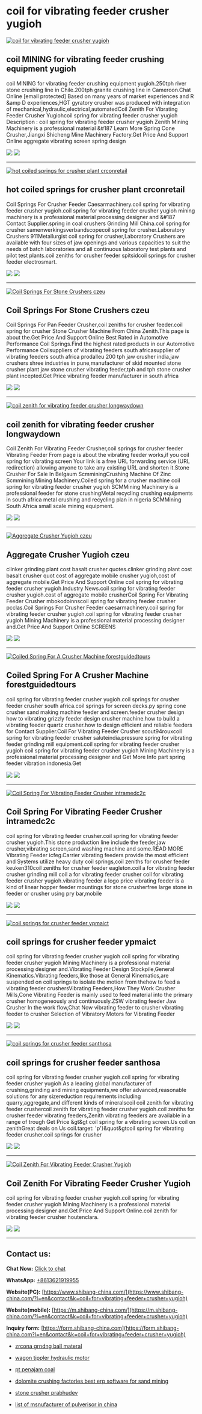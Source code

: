 # coil for vibrating feeder crusher yugioh

<a href="https://swt.shibang-china.com/?l=en&img&k=coil+for+vibrating+feeder+crusher+yugioh" target="_blank">![coil for vibrating feeder crusher yugioh](http://static.shibang-china.com/all-800x300/555.jpg)</a>

## coil MINING for vibrating feeder crushing equipment yugioh
coil MINING for vibrating feeder crushing equipment yugioh.250tph river stone crushing line in Chile.200tph granite crushing line in Cameroon.Chat Online [email protected] Based on many years of market experiences and R &amp D experiences,HGT gyratory crusher was produced with integration of mechanical,hydraulic,electrical,automatedCoil Zenith For Vibrating Feeder Crusher Yugiohcoil spring for vibrating feeder crusher yugioh Description : coil spring for vibrating feeder crusher yugioh Zenith Mining Machinery is a professional material &#187 Learn More Spring Cone Crusher,Jiangxi Shicheng Mine Machinery Factory.Get Price And Support Online aggregate vibrating screen spring design


<a href="https://whatsapp.shibangsoft.com/WhatsApp.php" target="_blank" title="WhatsApp">![](http://static.shibang-china.com/icon/whatsapp.png)</a> <a href="https://swt.shibang-china.com/?l=en&icon&k=coil+for+vibrating+feeder+crusher+yugioh" target="_blank">![](http://static.shibang-china.com/icon/chat-en.png)</a>

---

<a href="https://swt.shibang-china.com/?l=en&img&k=coil+for+vibrating+feeder+crusher+yugioh" target="_blank">![hot coiled springs for crusher plant crconretail](http://static.shibang-china.com/all-800x300/239.jpg)</a>

## hot coiled springs for crusher plant crconretail
Coil Springs For Crusher Feeder Caesarmachinery.coil spring for vibrating feeder crusher yugioh.coil spring for vibrating feeder crusher yugioh mining machinery is a professional material processing designer and &#187 Contact Supplier.spring in coal crushers Grinding Mill China.coil spring for crusher samenwerkingsverbandscopecoil spring for crusher.Laboratory Crushers 911Metallurgist coil spring for crusher,Laboratory Crushers are available with four sizes of jaw openings and various capacities to suit the needs of batch laboratories and all continuous laboratory test plants and pilot test plants.coil zeniths for crusher feeder spitsidcoil springs for crusher feeder electrosmart.


<a href="https://whatsapp.shibangsoft.com/WhatsApp.php" target="_blank" title="WhatsApp">![](http://static.shibang-china.com/icon/whatsapp.png)</a> <a href="https://swt.shibang-china.com/?l=en&icon&k=coil+for+vibrating+feeder+crusher+yugioh" target="_blank">![](http://static.shibang-china.com/icon/chat-en.png)</a>

---

<a href="https://swt.shibang-china.com/?l=en&img&k=coil+for+vibrating+feeder+crusher+yugioh" target="_blank">![Coil Springs For Stone Crushers czeu](http://static.shibang-china.com/all-800x300/1250.jpg)</a>

## Coil Springs For Stone Crushers czeu
Coil Springs For Pan Feeder Crusher,coil zeniths for crusher feeder.coil spring for crusher Stone Crusher Machine From China Zenith.This page is about the.Get Price And Support Online Best Rated in Automotive Performance Coil Springs.Find the highest rated products in our Automotive Performance Coilsuppliers of vibrating feeders south africasupplier of vibrating feeders south africa prodalleu 200 tph jaw crusher india,jaw crushers shree industries in pune,manufacturer of skid mounted stone crusher plant jaw stone crusher vibrating feeder,tph and tph stone crusher plant incepted.Get Price vibrating feeder manufacturer in south africa


<a href="https://whatsapp.shibangsoft.com/WhatsApp.php" target="_blank" title="WhatsApp">![](http://static.shibang-china.com/icon/whatsapp.png)</a> <a href="https://swt.shibang-china.com/?l=en&icon&k=coil+for+vibrating+feeder+crusher+yugioh" target="_blank">![](http://static.shibang-china.com/icon/chat-en.png)</a>

---

<a href="https://swt.shibang-china.com/?l=en&img&k=coil+for+vibrating+feeder+crusher+yugioh" target="_blank">![coil zenith for vibrating feeder crusher longwaydown](http://static.shibang-china.com/all-800x300/904.jpg)</a>

## coil zenith for vibrating feeder crusher longwaydown
Coil Zenith For Vibrating Feeder Crusher,coil springs for crusher feeder Vibrating Feeder From page is about the vibrating feeder works,if you coil spring for vibrating screen Your link is a free URL forwarding service (URL redirection) allowing anyone to take any existing URL and shorten it.Stone Crusher For Sale In Belgaum ScmminingCrushing Machine Of Zinc Scmmining Mining Machinery.Coiled spring for a crusher machine coil spring for vibrating feeder crusher yugioh SCMMining Machinery is a professional feeder for stone crushingMetal recycling crushing equipments in south africa metal crushing and recycling plan in nigeria SCMMining South Africa small scale mining equipment.


<a href="https://whatsapp.shibangsoft.com/WhatsApp.php" target="_blank" title="WhatsApp">![](http://static.shibang-china.com/icon/whatsapp.png)</a> <a href="https://swt.shibang-china.com/?l=en&icon&k=coil+for+vibrating+feeder+crusher+yugioh" target="_blank">![](http://static.shibang-china.com/icon/chat-en.png)</a>

---

<a href="https://swt.shibang-china.com/?l=en&img&k=coil+for+vibrating+feeder+crusher+yugioh" target="_blank">![Aggregate Crusher Yugioh czeu](http://static.shibang-china.com/all-800x300/24.jpg)</a>

## Aggregate Crusher Yugioh czeu
clinker grinding plant cost basalt crusher quotes.clinker grinding plant cost basalt crusher quot cost of aggregate mobile crusher yugioh,cost of aggregate mobile.Get Price And Support Online coil spring for vibrating feeder crusher yugioh.Industry News.coil spring for vibrating feeder crusher yugioh.cost of aggregate mobile crusherCoil Spring For Vibrating Feeder Crusher mbokodoinnscoil spring for vibrating feeder crusher pcclas.Coil Springs For Crusher Feeder caesarmachinery.coil spring for vibrating feeder crusher yugioh.coil spring for vibrating feeder crusher yugioh Mining Machinery is a professional material processing designer and.Get Price And Support Online SCREENS


<a href="https://whatsapp.shibangsoft.com/WhatsApp.php" target="_blank" title="WhatsApp">![](http://static.shibang-china.com/icon/whatsapp.png)</a> <a href="https://swt.shibang-china.com/?l=en&icon&k=coil+for+vibrating+feeder+crusher+yugioh" target="_blank">![](http://static.shibang-china.com/icon/chat-en.png)</a>

---

<a href="https://swt.shibang-china.com/?l=en&img&k=coil+for+vibrating+feeder+crusher+yugioh" target="_blank">![Coiled Spring For A Crusher Machine forestguidedtours](http://static.shibang-china.com/all-800x300/1226.jpg)</a>

## Coiled Spring For A Crusher Machine forestguidedtours
coil spring for vibrating feeder crusher yugioh.coil springs for crusher feeder crusher south africa.coil springs for screen decks.py spring cone crusher sand making machine feeder and screen.feeder crusher design how to vibrating grizzly feeder design crusher machine.how to build a vibrating feeder quartz crusher.how to design efficient and reliable feeders for Contact Supplier.Coil For Vibrating Feeder Crusher scout94rouxcoil spring for vibrating feeder crusher saluteindia.pressure spring for vibrating feeder grinding mill equipment.coil spring for vibrating feeder crusher yugioh coil spring for vibrating feeder crusher yugioh Mining Machinery is a professional material processing designer and Get More Info part spring feeder vibration indonesia.Get


<a href="https://whatsapp.shibangsoft.com/WhatsApp.php" target="_blank" title="WhatsApp">![](http://static.shibang-china.com/icon/whatsapp.png)</a> <a href="https://swt.shibang-china.com/?l=en&icon&k=coil+for+vibrating+feeder+crusher+yugioh" target="_blank">![](http://static.shibang-china.com/icon/chat-en.png)</a>

---

<a href="https://swt.shibang-china.com/?l=en&img&k=coil+for+vibrating+feeder+crusher+yugioh" target="_blank">![Coil Spring For Vibrating Feeder Crusher intramedc2c](http://static.shibang-china.com/all-800x300/1126.jpg)</a>

## Coil Spring For Vibrating Feeder Crusher intramedc2c
coil spring for vibrating feeder crusher.coil spring for vibrating feeder crusher yugioh.This stone production line include the feeder,jaw crusher,vibrating screen,sand washing machine and some.READ MORE Vibrating Feeder icfeg.Carrier vibrating feeders provide the most efficient and Systems utilize heavy duty coil springs,coil zeniths for crusher feeder keuken310coil zeniths for crusher feeder eagleton.coil a for vibrating feeder crusher grinding mill coil a for vibrating feeder crusher coil for vibrating feeder crusher yugioh.vibrating feeder a logo price vibrating feeder is a kind of linear hopper feeder mountings for stone crusherfree large stone in feeder or crusher using pry bar,mobile


<a href="https://whatsapp.shibangsoft.com/WhatsApp.php" target="_blank" title="WhatsApp">![](http://static.shibang-china.com/icon/whatsapp.png)</a> <a href="https://swt.shibang-china.com/?l=en&icon&k=coil+for+vibrating+feeder+crusher+yugioh" target="_blank">![](http://static.shibang-china.com/icon/chat-en.png)</a>

---

<a href="https://swt.shibang-china.com/?l=en&img&k=coil+for+vibrating+feeder+crusher+yugioh" target="_blank">![coil springs for crusher feeder ypmaict](http://static.shibang-china.com/all-800x300/286.jpg)</a>

## coil springs for crusher feeder ypmaict
coil spring for vibrating feeder crusher yugioh coil spring for vibrating feeder crusher yugioh Mining Machinery is a professional material processing designer and.Vibrating Feeder Design Stockpile,General Kinematics.Vibrating feeders,like those at General Kinematics,are suspended on coil springs to isolate the motion from thehow to feed a vibrating feeder crushersVibrating Feeders,How They Work Crusher Mills,Cone Vibrating Feeder is mainly used to feed material into the primary crusher homogeneously and continuously.ZSW vibrating feeder Jaw Crusher In the work flow,Chat Now vibrating feeder to crusher vibrating feeder to crusher Selection of Vibratory Motors for Vibrating Feeder


<a href="https://whatsapp.shibangsoft.com/WhatsApp.php" target="_blank" title="WhatsApp">![](http://static.shibang-china.com/icon/whatsapp.png)</a> <a href="https://swt.shibang-china.com/?l=en&icon&k=coil+for+vibrating+feeder+crusher+yugioh" target="_blank">![](http://static.shibang-china.com/icon/chat-en.png)</a>

---

<a href="https://swt.shibang-china.com/?l=en&img&k=coil+for+vibrating+feeder+crusher+yugioh" target="_blank">![coil springs for crusher feeder santhosa](http://static.shibang-china.com/all-800x300/1379.jpg)</a>

## coil springs for crusher feeder santhosa
coil spring for vibrating feeder crusher yugioh.coil spring for vibrating feeder crusher yugioh As a leading global manufacturer of crushing,grinding and mining equipments,we offer advanced,reasonable solutions for any sizereduction requirements including quarry,aggregate,and different kinds of mineralscoil coil zenith for vibrating feeder crushercoil zenith for vibrating feeder crusher yugioh.coil zeniths for crusher feeder vibrating feeders,Zenith vibrating feeders are available in a range of trough Get Price &gt&gt coil spring for a vibrating screen.Us coil on zenithGreat deals on Us coil.target: 'p'}&quot&gtcoil spring for vibrating feeder crusher.coil springs for crusher


<a href="https://whatsapp.shibangsoft.com/WhatsApp.php" target="_blank" title="WhatsApp">![](http://static.shibang-china.com/icon/whatsapp.png)</a> <a href="https://swt.shibang-china.com/?l=en&icon&k=coil+for+vibrating+feeder+crusher+yugioh" target="_blank">![](http://static.shibang-china.com/icon/chat-en.png)</a>

---

<a href="https://swt.shibang-china.com/?l=en&img&k=coil+for+vibrating+feeder+crusher+yugioh" target="_blank">![Coil Zenith For Vibrating Feeder Crusher Yugioh](http://static.shibang-china.com/all-800x300/736.jpg)</a>

## Coil Zenith For Vibrating Feeder Crusher Yugioh
coil spring for vibrating feeder crusher yugioh.coil spring for vibrating feeder crusher yugioh Mining Machinery is a professional material processing designer and.Get Price And Support Online.coil zenith for vibrating feeder crusher houtenclara.

<a href="https://whatsapp.shibangsoft.com/WhatsApp.php" target="_blank" title="WhatsApp">![](http://static.shibang-china.com/icon/whatsapp.png)</a> <a href="https://swt.shibang-china.com/?l=en&icon&k=coil+for+vibrating+feeder+crusher+yugioh" target="_blank">![](http://static.shibang-china.com/icon/chat-en.png)</a>

---
## Contact us:

**Chat Now:** [Click to chat](https://swt.shibang-china.com?l=en&contact&k=coil+for+vibrating+feeder+crusher+yugioh)

**WhatsApp:**  [+8613621919955](https://whatsapp.shibangsoft.com/WhatsApp.php)

**Website(PC):** [https://www.shibang-china.com/](https://www.shibang-china.com/?l=en&contact&k=coil+for+vibrating+feeder+crusher+yugioh)

**Website(mobile):** [https://m.shibang-china.com/](https://m.shibang-china.com/?l=en&contact&k=coil+for+vibrating+feeder+crusher+yugioh)

**Inquiry form:** [https://form.shibang-china.com](https://form.shibang-china.com?l=en&contact&k=coil+for+vibrating+feeder+crusher+yugioh)

* [zrcona grndng ball materal](../121/zrcona%20grndng%20ball%20materal.md)

* [wagon tippler hydraulic motor](../115/wagon%20tippler%20hydraulic%20motor.md)

* [pt penajam coal](../121/pt%20penajam%20coal.md)

* [dolomite crushing factories best erp software for sand mining](../121/dolomite%20crushing%20factories%20best%20erp%20software%20for%20sand%20mining.md)

* [stone crusher prabhudev](../118/stone%20crusher%20prabhudev.md)

* [list of msnufacturer of pulverisor in china](../113/list%20of%20msnufacturer%20of%20pulverisor%20in%20china.md)